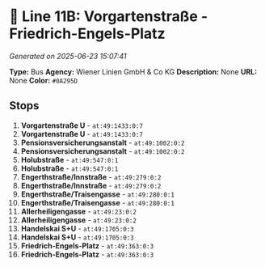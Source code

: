 # 🚌 Line 11B: Vorgartenstraße - Friedrich-Engels-Platz

*Generated on 2025-06-23 15:07:41*

**Type:** Bus
**Agency:** Wiener Linien GmbH & Co KG
**Description:** None
**URL:** None
**Color:** `#0A295D`

## Stops

1. **Vorgartenstraße U** - `at:49:1433:0:7`
2. **Vorgartenstraße U** - `at:49:1433:0:7`
3. **Pensionsversicherungsanstalt** - `at:49:1002:0:2`
4. **Pensionsversicherungsanstalt** - `at:49:1002:0:2`
5. **Holubstraße** - `at:49:547:0:1`
6. **Holubstraße** - `at:49:547:0:1`
7. **Engerthstraße/Innstraße** - `at:49:279:0:2`
8. **Engerthstraße/Innstraße** - `at:49:279:0:2`
9. **Engerthstraße/Traisengasse** - `at:49:280:0:1`
10. **Engerthstraße/Traisengasse** - `at:49:280:0:1`
11. **Allerheiligengasse** - `at:49:23:0:2`
12. **Allerheiligengasse** - `at:49:23:0:2`
13. **Handelskai S+U** - `at:49:1705:0:3`
14. **Handelskai S+U** - `at:49:1705:0:3`
15. **Friedrich-Engels-Platz** - `at:49:363:0:3`
16. **Friedrich-Engels-Platz** - `at:49:363:0:3`